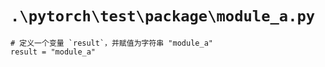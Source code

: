 # `.\pytorch\test\package\module_a.py`

```
# 定义一个变量 `result`，并赋值为字符串 "module_a"
result = "module_a"
```